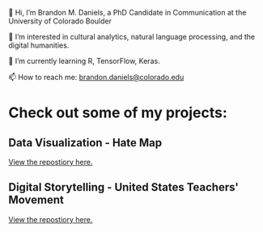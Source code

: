👋 Hi, I’m Brandon M. Daniels, a PhD Candidate in Communication at the University of Colorado Boulder

👀 I’m interested in cultural analytics, natural language processing, and the digital humanities.

🌱 I’m currently learning R, TensorFlow, Keras. 

 📫 How to reach me: brandon.daniels@colorado.edu

# Check out some of my projects:
## Data Visualization - Hate Map 
<a href="https://github.com/brandon-daniels/Data-Viz-Hate-Map"> View the repostiory here.</a>
## Digital Storytelling - United States Teachers' Movement 
<a href="https://github.com/brandon-daniels/Digital-Storytelling-GIS-Teachers">View the repostiory here.</a>
